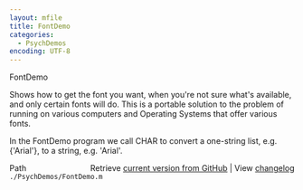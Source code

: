 ```yaml
---
layout: mfile
title: FontDemo
categories:
  - PsychDemos
encoding: UTF-8
---
```


FontDemo

Shows how to get the font you want, when you're not
sure what's available, and only certain fonts will do.  This
is a portable solution to the problem of running on various
computers and Operating Systems that offer various fonts.

In the FontDemo program we call CHAR to convert a one-string list,
e.g. \{'Arial'\}, to a string, e.g. 'Arial'.


<div class="code_header" style="text-align:right;">
  <span style="float:left;">Path&nbsp;&nbsp;</span> <span class="counter">Retrieve <a href=
  "https://raw.github.com/Psychtoolbox-3/Psychtoolbox-3/beta/./PsychDemos/FontDemo.m">current version from GitHub</a> | View <a href=
  "https://github.com/Psychtoolbox-3/Psychtoolbox-3/commits/beta/./PsychDemos/FontDemo.m">changelog</a></span>
</div>
<div class="code">
  <code>./PsychDemos/FontDemo.m</code>
</div>
